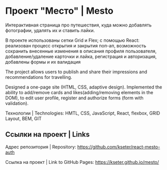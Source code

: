 
# Проект "Место" | Mesto 

Интерактивная страница про путешествия, куда можно добавлять фотографии, удалять их и ставить лайки.

В проекте использованы сетки Grid и Flex; с помощью React: реализован процесс открытия и закрытия поп-ап, возможность сохранить внесенные изменения в описания профиля пользователя, добавление/удаление карточки и лайка, регистрация и авторизация, добавлены формы и их валидация

The project allows users to publish and share their impressions and recommendations for travelling.

Designed a one-page site (HTML, CSS, adaptive design). Implemented the ability to add/remove cards and likes(adding/removing elements in the DOM), to edit user profile, register and authorize forms (form with validation). 

Технологии | Technologies: HMTL, CSS, JavaScript, React, flexbox, GRID Layout, BEM, GIT

## Ссылки на проект | Links

Адрес репозитория | Repository: https://github.com/kseter/react-mesto-auth

Ссылка на проект | Link to GitHub Pages: https://kseter.github.io/mesto/
